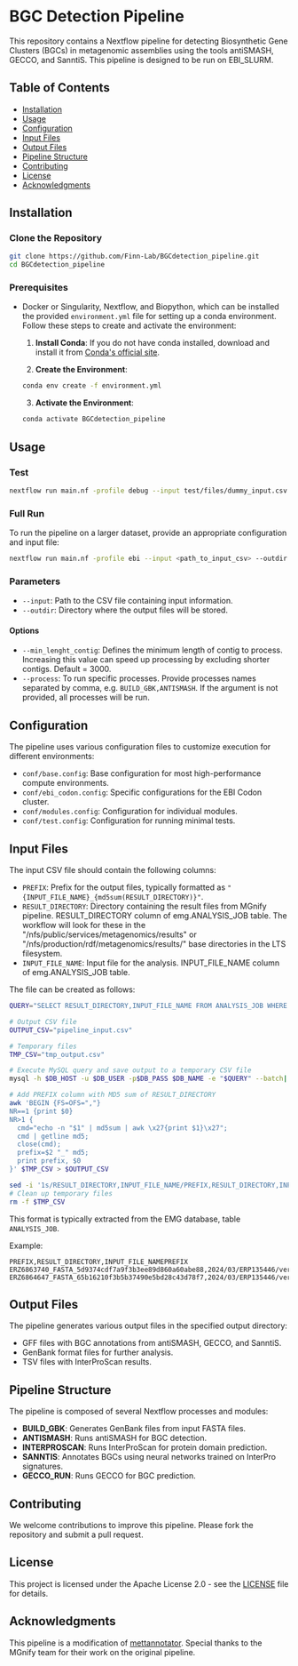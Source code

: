 # BGC Detection Pipeline

This repository contains a Nextflow pipeline for detecting Biosynthetic Gene Clusters (BGCs) in metagenomic assemblies using the tools antiSMASH, GECCO, and SanntiS. This pipeline is designed to be run on EBI_SLURM.

## Table of Contents

- [Installation](#installation)
- [Usage](#usage)
- [Configuration](#configuration)
- [Input Files](#input-files)
- [Output Files](#output-files)
- [Pipeline Structure](#pipeline-structure)
- [Contributing](#contributing)
- [License](#license)
- [Acknowledgments](#acknowledgments)

## Installation

### Clone the Repository

```bash
git clone https://github.com/Finn-Lab/BGCdetection_pipeline.git
cd BGCdetection_pipeline
```

### Prerequisites

- Docker or Singularity, Nextflow, and Biopython, which can be installed the provided `environment.yml` file for setting up a conda environment. Follow these steps to create and activate the environment:

  1. **Install Conda**: If you do not have conda installed, download and install it from [Conda's official site](https://docs.conda.io/projects/conda/en/latest/user-guide/install/).

  2. **Create the Environment**:
    ```bash
    conda env create -f environment.yml
    ```

  3. **Activate the Environment**:
    ```bash
    conda activate BGCdetection_pipeline
    ```


## Usage

### Test

```bash
nextflow run main.nf -profile debug --input test/files/dummy_input.csv --outdir TEST_OUTPUT
```

### Full Run

To run the pipeline on a larger dataset, provide an appropriate configuration and input file:

```bash
nextflow run main.nf -profile ebi --input <path_to_input_csv> --outdir <output_directory>
```

### Parameters

- `--input`: Path to the CSV file containing input information.
- `--outdir`: Directory where the output files will be stored.
#### Options
- `--min_lenght_contig`: Defines the minimum length of contig to process. Increasing this value can speed up processing by excluding shorter contigs. Default = 3000.
- `--process`: To run specific processes. Provide processes names separated by comma, e.g. `BUILD_GBK,ANTISMASH`. If the argument is not provided, all processes will be run.

## Configuration

The pipeline uses various configuration files to customize execution for different environments:

- `conf/base.config`: Base configuration for most high-performance compute environments.
- `conf/ebi_codon.config`: Specific configurations for the EBI Codon cluster.
- `conf/modules.config`: Configuration for individual modules.
- `conf/test.config`: Configuration for running minimal tests.


## Input Files

The input CSV file should contain the following columns:

- `PREFIX`: Prefix for the output files, typically formatted as `"{INPUT_FILE_NAME}_{md5sum(RESULT_DIRECTORY)}"`.
- `RESULT_DIRECTORY`: Directory containing the result files from MGnify pipeline. RESULT_DIRECTORY column of emg.ANALYSIS_JOB table. The workflow will look for these in the "/nfs/public/services/metagenomics/results" or "/nfs/production/rdf/metagenomics/results/" base directories in the LTS filesystem.
- `INPUT_FILE_NAME`: Input file for the analysis. INPUT_FILE_NAME column of emg.ANALYSIS_JOB table.

The file can be created as follows:

``` bash
QUERY="SELECT RESULT_DIRECTORY,INPUT_FILE_NAME FROM ANALYSIS_JOB WHERE EXPERIMENT_TYPE_ID=4"

# Output CSV file
OUTPUT_CSV="pipeline_input.csv"

# Temporary files
TMP_CSV="tmp_output.csv"

# Execute MySQL query and save output to a temporary CSV file
mysql -h $DB_HOST -u $DB_USER -p$DB_PASS $DB_NAME -e "$QUERY" --batch| awk 'BEGIN {FS="\t"; OFS=","} {print $1, $2}' > $TMP_CSV

# Add PREFIX column with MD5 sum of RESULT_DIRECTORY
awk 'BEGIN {FS=OFS=","} 
NR==1 {print $0} 
NR>1 { 
  cmd="echo -n "$1" | md5sum | awk \x27{print $1}\x27"; 
  cmd | getline md5; 
  close(cmd); 
  prefix=$2 "_" md5; 
  print prefix, $0 
}' $TMP_CSV > $OUTPUT_CSV

sed -i '1s/RESULT_DIRECTORY,INPUT_FILE_NAME/PREFIX,RESULT_DIRECTORY,INPUT_FILE_NAME/' $OUTPUT_CSV
# Clean up temporary files
rm -f $TMP_CSV
```


This format is typically extracted from the EMG database, table `ANALYSIS_JOB`.

Example:

```csv
PREFIX,RESULT_DIRECTORY,INPUT_FILE_NAMEPREFIX
ERZ6863740_FASTA_5d9374cdf7a9f3b3ee89d860a60abe88,2024/03/ERP135446/version_5.0/ERZ686/000/ERZ6863740_FASTA,ERZ6863740_FASTA
ERZ6864647_FASTA_65b16210f3b5b37490e5bd28c43d78f7,2024/03/ERP135446/version_5.0/ERZ686/007/ERZ6864647_FASTA,ERZ6864647_FASTA
```

## Output Files

The pipeline generates various output files in the specified output directory:

- GFF files with BGC annotations from antiSMASH, GECCO, and SanntiS.
- GenBank format files for further analysis.
- TSV files with InterProScan results.

## Pipeline Structure

The pipeline is composed of several Nextflow processes and modules:

- **BUILD_GBK**: Generates GenBank files from input FASTA files.
- **ANTISMASH**: Runs antiSMASH for BGC detection.
- **INTERPROSCAN**: Runs InterProScan for protein domain prediction.
- **SANNTIS**: Annotates BGCs using neural networks trained on InterPro signatures.
- **GECCO_RUN**: Runs GECCO for BGC prediction.

## Contributing

We welcome contributions to improve this pipeline. Please fork the repository and submit a pull request.

## License

This project is licensed under the Apache License 2.0 - see the [LICENSE](LICENSE) file for details.

## Acknowledgments

This pipeline is a modification of [mettannotator](https://github.com/EBI-Metagenomics/mettannotator.git). Special thanks to the MGnify team for their work on the original pipeline.




